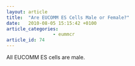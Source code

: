 ```yaml
---
layout: article
title:  "Are EUCOMM ES Cells Male or Female?"
date:   2010-08-05 15:15:42 +0100
article_categories:
                 - eummcr
article_id: 74
---
```

All EUCOMM ES cells are male.